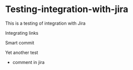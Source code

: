 # Testing-integration-with-jira
This is a testing of integration with Jira


Integrating links

Smart commit


Yet another test

+ comment in jira
